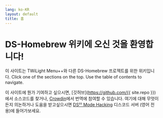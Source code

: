 ```yaml
---
lang: ko-KR
layout: default
title: 홈
---
```


# DS-Homebrew 위키에 오신 것을 환영합니다!

이 사이트는 TWiLight Menu++와 다른 DS-Homebrew 프로젝트를 위한 위키입니다. Click one of the sections on the top. Use the table of contents to navigate.

이 사이트에 뭔가 기여하고 싶으시면, [깃허브](https://github.com/{{ site.repo }})에서 소스코드를 찾거나, [Crowdin](https://crowdin.com/project/ds-homebrew-wiki)에서 번역에 참여할 수 있습니다. 여기에 대해 무엇이든지 의논하거나 도움을 받고싶으시면 [DS⁽ⁱ⁾ Mode Hacking](https://ds-homebrew.com/discord) 디스코드 서버 (영어 전용)에 들어가보세요.
